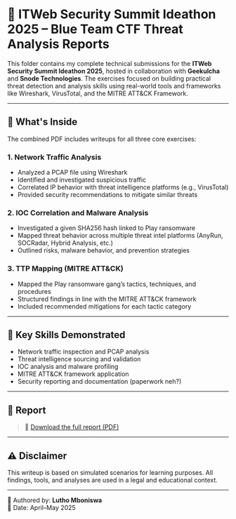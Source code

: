 # 🧠 ITWeb Security Summit Ideathon 2025 – Blue Team CTF Threat Analysis Reports

This folder contains my complete technical submissions for the **ITWeb Security Summit Ideathon 2025**, hosted in collaboration with **Geekulcha** and  **Snode Technologies**. 
The exercises focused on building practical threat detection and analysis skills using real-world tools and frameworks like Wireshark, VirusTotal, and the MITRE ATT&CK Framework. 

---

## 📁 What's Inside

The combined PDF includes writeups for all three core exercises:

### 1. **Network Traffic Analysis**
- Analyzed a PCAP file using Wireshark  
- Identified and investigated suspicious traffic  
- Correlated IP behavior with threat intelligence platforms (e.g., VirusTotal)  
- Provided security recommendations to mitigate similar threats

### 2. **IOC Correlation and Malware Analysis**
- Investigated a given SHA256 hash linked to Play ransomware  
- Mapped threat behavior across multiple threat intel platforms (AnyRun, SOCRadar, Hybrid Analysis, etc.)  
- Outlined risks, malware behavior, and prevention strategies

### 3. **TTP Mapping (MITRE ATT&CK)**
- Mapped the Play ransomware gang’s tactics, techniques, and procedures  
- Structured findings in line with the MITRE ATT&CK framework  
- Included recommended mitigations for each tactic category

---

## 🧩 Key Skills Demonstrated
- Network traffic inspection and PCAP analysis  
- Threat intelligence sourcing and validation  
- IOC analysis and malware profiling  
- MITRE ATT&CK framework application  
- Security reporting and documentation (paperwork neh?) 

---

## 📄 Report

> 📌 [Download the full report (PDF)](./Geekulcha%20Ideathon%202025%20.pdf)

---

## ⚠️ Disclaimer  
This writeup is based on simulated scenarios for learning purposes. All findings, tools, and analyses are used in a legal and educational context.

---

👤 Authored by: **Lutho Mboniswa**  
📅 Date: April–May 2025  
